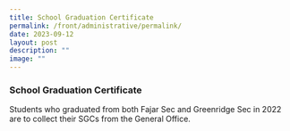 ```yaml
---
title: School Graduation Certificate
permalink: /front/administrative/permalink/
date: 2023-09-12
layout: post
description: ""
image: ""
---
```

###  School Graduation Certificate

Students who graduated from both Fajar Sec and Greenridge Sec in 2022 are to collect their SGCs from the General Office.